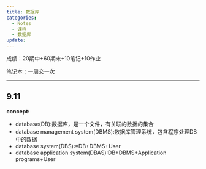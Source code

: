 ```yaml
---
title: 数据库
categories:
  - Notes
  - 课程
  - 数据库
update:
---
```

成绩：20期中+60期末+10笔记+10作业

笔记本：一周交一次


---

## 9.11
**concept:**
- database(DB):数据库，是一个文件，有关联的数据的集合
- database management system(DBMS):数据库管理系统，包含程序处理DB中的数据
- database system(DBS):=DB+DBMS+User
- database application system(DBAS):DB+DBMS+Application programs+User